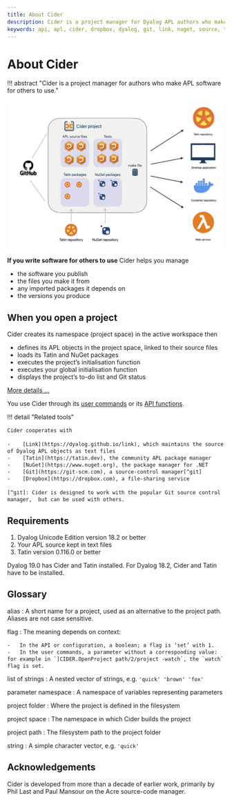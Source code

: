 ```yaml
---
title: About Cider
description: Cider is a project manager for Dyalog APL authors who make software for others to use.
keywords: api, apl, cider, dropbox, dyalog, git, link, nuget, source, tatin
---
```


# About Cider

!!! abstract "Cider is a project manager for authors who make APL software for others to use."

![Cider overview](img/cider-overview.png)

__If you write software for others to use__ Cider helps you manage

-   the software you publish
-   the files you make it from
-   any imported packages it depends on
-   the versions you produce


## When you open a project

Cider creates its namespace (project space) in the active workspace then

-   defines its APL objects in the project space, linked to their source files
-   loads its Tatin and NuGet packages
-   executes the project’s initialisation function
-   executes your global initialisation function 
-   displays the project’s to-do list and Git status

<!-- :fontawesome-solid-hand-point-right: -->
[More details …](open-project.md)


You use Cider through its [user commands](user-commands.md) or its [API functions](api.md).


!!! detail "Related tools"

	Cider cooperates with

	-    [Link](https://dyalog.github.io/link), which maintains the source of Dyalog APL objects as text files
	-    [Tatin](https://tatin.dev), the community APL package manager
	-    [NuGet](https://www.nuget.org), the package manager for .NET
	-    [Git](https://git-scm.com), a source-control manager[^git]
	-    [Dropbox](https://dropbox.com), a file-sharing service

	[^git]: Cider is designed to work with the popular Git source control manager,  but can be used with others.


## Requirements

1.  Dyalog Unicode Edition version 18.2 or better
1.  Your APL source kept in text files
1.  Tatin version 0.116.0 or better

Dyalog 19.0 has Cider and Tatin installed.
For Dyalog 18.2, Cider and Tatin have to be installed.


## Glossary

alias
: A short name for a project, used as an alternative to the project path. Aliases are not case sensitive.

flag
: The meaning depends on context:

	-   In the API or configuration, a boolean; a flag is ‘set’ with 1.
	-   In the user commands, a parameter without a corresponding value: for example in `]CIDER.OpenProject path/2/project -watch`, the `watch` flag is set.

list of strings
: A nested vector of strings, e.g. `'quick' 'brown' 'fox'`

parameter namespace
: A namespace of variables representing parameters

project folder
: Where the project is defined in the filesystem

project space
: The namespace in which Cider builds the project

project path
: The filesystem path to the project folder 

string
: A simple character vector, e.g. `'quick'`


## Acknowledgements

Cider is developed from more than a decade of earlier work, primarily by Phil Last and Paul Mansour on the Acre source-code manager.